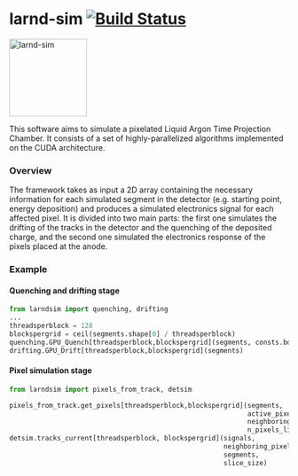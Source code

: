 # larnd-sim [![Build Status](https://travis-ci.com/soleti/larnd-sim.svg?token=ySJqJBz9YiZ99571Y3et&branch=master)](https://travis-ci.com/soleti/larnd-sim)
<img alt="larnd-sim" src="https://i.imgur.com/DnIuxpM.png" height="140">

This software aims to simulate a pixelated Liquid Argon Time Projection Chamber. It consists of a set of highly-parallelized algorithms implemented on the CUDA architecture.

### Overview

The framework takes as input a 2D array containing the necessary information for each simulated segment in the detector (e.g. starting point, energy deposition) and produces a simulated electronics signal for each affected pixel.
It is divided into two main parts: the first one simulates the drifting of the tracks in the detector and the quenching of the deposited charge, and the second one simulated the electronics response of the pixels placed at the anode.


### Example

#### Quenching and drifting stage

```python
from larndsim import quenching, drifting
...
threadsperblock = 128
blockspergrid = ceil(segments.shape[0] / threadsperblock)
quenching.GPU_Quench[threadsperblock,blockspergrid](segments, consts.box)
drifting.GPU_Drift[threadsperblock,blockspergrid](segments)
```

#### Pixel simulation stage
```python
from larndsim import pixels_from_track, detsim

pixels_from_track.get_pixels[threadsperblock,blockspergrid](segments, 
                                                            active_pixels, 
                                                            neighboring_pixels, 
                                                            n_pixels_list)
detsim.tracks_current[threadsperblock, blockspergrid](signals, 
                                                      neighboring_pixels, 
                                                      segments, 
                                                      slice_size)
```
